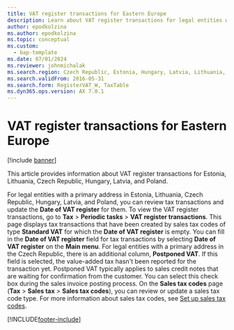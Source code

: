 ```yaml
---
title: VAT register transactions for Eastern Europe
description: Learn about VAT register transactions for legal entities with a primary address Estonia, Lithuania, Czech Republic, Hungary, Latvia, and Poland.
author: epodkolzina
ms.author: epodkolzina
ms.topic: conceptual
ms.custom: 
  - bap-template
ms.date: 07/01/2024
ms.reviewer: johnmichalak
ms.search.region: Czech Republic, Estonia, Hungary, Latvia, Lithuania, Poland
ms.search.validFrom: 2016-05-31
ms.search.form: RegisterVAT_W, TaxTable
ms.dyn365.ops.version: AX 7.0.1
---
```


# VAT register transactions for Eastern Europe

[!include [banner](../../includes/banner.md)]

This article provides information about VAT register transactions for Estonia, Lithuania, Czech Republic, Hungary, Latvia, and Poland. 

For legal entities with a primary address in Estonia, Lithuania, Czech Republic, Hungary, Latvia, and Poland, you can review tax transactions and update the **Date of VAT register** for them. To view the VAT register transactions, go to **Tax** > **Periodic tasks** > **VAT register transactions**. This page displays tax transactions that have been created by sales tax codes of type **Standard VAT** for which the **Date of VAT register** is empty. You can fill in the **Date of VAT register** field for tax transactions by selecting **Date of VAT register** on the **Main menu**. For legal entities with a primary address in the Czech Republic, there is an additional column, **Postponed VAT**. If this field is selected, the value-added tax hasn't been reported for the transaction yet. Postponed VAT typically applies to sales credit notes that are waiting for confirmation from the customer. You can select this check box during the sales invoice posting process. On the **Sales tax codes** page (**Tax** &gt; **Sales tax** &gt; **Sales tax codes**), you can review or update a sales tax code type. For more information about sales tax codes, see [Set up sales tax codes](../../general-ledger/tasks/set-up-sales-tax-codes.md).





[!INCLUDE[footer-include](../../../includes/footer-banner.md)]
